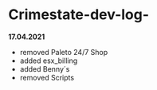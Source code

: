 # Crimestate-dev-log-

**17.04.2021**

+ removed Paleto 24/7 Shop
+ added esx_billing
+ added Benny´s
+ removed Scripts 


